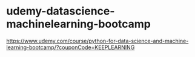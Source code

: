 # udemy-datascience-machinelearning-bootcamp
https://www.udemy.com/course/python-for-data-science-and-machine-learning-bootcamp/?couponCode=KEEPLEARNING
